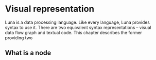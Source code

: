 # Visual representation

Luna is a data processing language. Like every language, Luna provides syntax to use it. There are two equivalent syntax representations – visual data flow graph and textual code. This chapter describes the former  providing two 

## What is a node